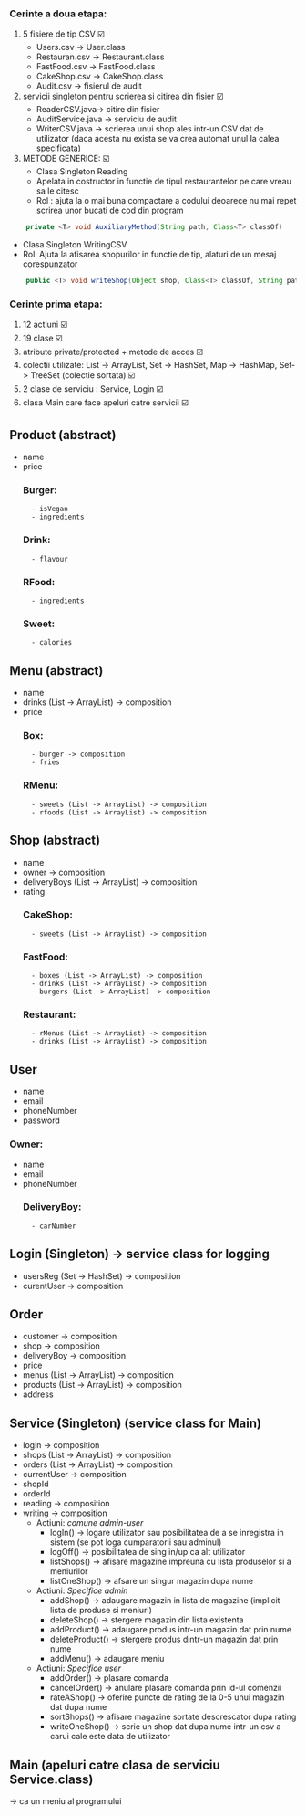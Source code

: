 ### Cerinte a doua etapa:
1. 5 fisiere de tip CSV :ballot_box_with_check:
    - Users.csv -> User.class
    - Restauran.csv -> Restaurant.class
    - FastFood.csv -> FastFood.class
    - CakeShop.csv -> CakeShop.class
    - Audit.csv -> fisierul de audit
2. servicii singleton pentru scrierea si citirea din fisier :ballot_box_with_check:
    - ReaderCSV.java-> citire din fisier
    - AuditService.java -> serviciu de audit
    - WriterCSV.java -> scrierea unui shop ales intr-un CSV dat de utilizator
      (daca acesta nu exista se va crea automat unul la calea specificata)
3. METODE GENERICE: :ballot_box_with_check:
    - Clasa Singleton Reading
    - Apelata in costructor in functie de tipul restaurantelor pe care vreau sa le citesc
    - Rol : ajuta la o mai buna compactare a codului deoarece nu mai repet
    scrirea unor bucati de cod din program
```java
    private <T> void AuxiliaryMethod(String path, Class<T> classOf)
```
   - Clasa Singleton WritingCSV
   - Rol: Ajuta la afisarea shopurilor in functie de tip, alaturi de un mesaj corespunzator

```java
    public <T> void writeShop(Object shop, Class<T> classOf, String path) 
```
### Cerinte prima etapa:
1. 12 actiuni :ballot_box_with_check:
2. 19 clase :ballot_box_with_check:
3. atribute private/protected + metode de acces :ballot_box_with_check:
4. colectii utilizate: List -> ArrayList, Set -> HashSet, Map -> HashMap, Set-> TreeSet (colectie sortata) :ballot_box_with_check:
5. 2 clase de serviciu : Service, Login :ballot_box_with_check:
6. clasa Main care face apeluri catre servicii :ballot_box_with_check:

## Product (abstract)
- name
- price
    ### Burger:
        - isVegan
        - ingredients
    ### Drink:
        - flavour  
    ### RFood:
        - ingredients
    ### Sweet:
        - calories
## Menu (abstract)
- name
- drinks (List -> ArrayList) -> composition
- price 
    ### Box:
        - burger -> composition
        - fries
    ### RMenu: 
        - sweets (List -> ArrayList) -> composition
        - rfoods (List -> ArrayList) -> composition
## Shop (abstract)
- name
- owner -> composition
- deliveryBoys (List -> ArrayList) -> composition
- rating
    ### CakeShop:
        - sweets (List -> ArrayList) -> composition
    ### FastFood:
        - boxes (List -> ArrayList) -> composition
        - drinks (List -> ArrayList) -> composition
        - burgers (List -> ArrayList) -> composition
    ### Restaurant:
        - rMenus (List -> ArrayList) -> composition
        - drinks (List -> ArrayList) -> composition
## User
- name
- email
- phoneNumber
- password
### Owner:
- name
- email
- phoneNumber
    ### DeliveryBoy:
        - carNumber
       
## Login (Singleton) -> service class for logging
- usersReg (Set -> HashSet) -> composition
- curentUser -> composition

## Order
- customer -> composition
- shop -> composition
- deliveryBoy  -> composition
- price
- menus (List -> ArrayList) -> composition
- products (List -> ArrayList) -> composition
- address

## Service (Singleton) (service class for Main)
- login -> composition
- shops (List -> ArrayList) -> composition
- orders (List -> ArrayList) -> composition
- currentUser -> composition
- shopId
- orderId
- reading -> composition
- writing -> composition
    - Actiuni: *comune admin-user*
        - logIn() -> logare utilizator sau posibilitatea de a se inregistra in sistem (se pot loga cumparatorii sau adminul)
        - logOff() -> posibilitatea de sing in/up ca alt utilizator 
        - listShops() -> afisare magazine impreuna cu lista produselor si a meniurilor 
        - listOneShop() -> afsare un singur magazin dupa nume
    - Actiuni: *Specifice admin*
        - addShop() -> adaugare magazin in lista de magazine (implicit lista de produse si meniuri)
        - deleteShop() -> stergere magazin din lista existenta
        - addProduct() -> adaugare produs intr-un magazin dat prin nume
        - deleteProduct() -> stergere produs dintr-un magazin dat prin nume
        - addMenu() -> adaugare meniu
    - Actiuni: *Specifice user* 
        - addOrder() -> plasare comanda
        - cancelOrder() -> anulare plasare comanda prin id-ul comenzii
        - rateAShop() -> oferire puncte de rating de la 0-5 unui magazin dat dupa nume
        - sortShops() -> afisare magazine sortate descrescator dupa rating
        - writeOneShop() -> scrie un shop dat dupa nume intr-un csv a carui cale este data de utilizator 

## Main (apeluri catre clasa de serviciu Service.class)
-> ca un meniu al programului
